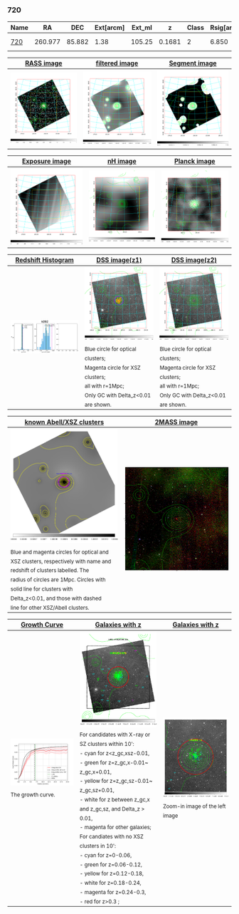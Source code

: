 <div STYLE="page-break-after: always;"></div>

### 720

|Name          |RA          |DEC      | Ext[arcm] | Ext_ml | z    | Class| Rsig[arcmin] | CRsig[c/s] | CR500[c/s] | R500[Mpc] |L500[erg/s]|F500[erg/s/cm^2]| M500[Msun]|Tx[keV]|beta|GC(XSZ,Delta_z<0.01)| GC(OPT,Delta_z<0.01)|GC|alias|
|--------------|------------|------------|---|---|-----------|--------|------|------|----|----|----|----|----|----|----|----|----|----|---|
|[720](script/720.md)     | 260.977       | 85.882       | 1.38    | 105.25   | 0.1681 | 2   | 6.850 |0.219 |0.217 |1.132 |3.084e+44 |3.946e-12 |4.867e+14 |5.998 |1.369 |Tar, |A, |Tar, A, |k092|

|[RASS image](../image/720/720_img.pdf)|[filtered image](../image/720/720_fil.pdf)|[Segment image](../image/720/720_seg.pdf)|
|-------------------|--------------------|-------------------|
| <img src="../image/720/720_img.png" width="300">  | <img src="../image/720/720_fil.png" width="300">   | <img src="../image/720/720_seg.png" width="300">  |

|[Exposure image](../image/720/720_mex.pdf)| [nH image](../image/720/720_nh.pdf)| [Planck image](../image/720/720_p.pdf)|
|-------------------|--------------------|-------------------|
|<img src="../image/720/720_mex.png" width="300">   | <img src="../image/720/720_nh.png" width="300">    | <img src="../image/720/720_p.png" width="300"> |

|[Redshift Histogram](../image/720/720_zg.pdf) | [DSS image(z1)](../image/720/720_dss_z1.pdf)      |  [DSS image(z2)](../image/720/720_dss_z2.pdf)    |
|-------------------|--------------------|-------------------|
|<img src="../image/720/720_zg.png" width="300"> |<img src="../image/720/720_dss_z1.png" width="300"> <sub><br>Blue circle for optical clusters; <br>Magenta circle for XSZ clusters; <br>all with r=1Mpc; <br>Only GC with Delta_z<0.01 are shown. </sub>| <img src="../image/720/720_dss_z2.png" width="300"><sub><br>Blue circle for optical clusters; <br>Magenta circle for XSZ clusters; <br>all with r=1Mpc; <br>Only GC with Delta_z<0.01 are shown. </sub> |

|[known Abell/XSZ clusters](../image/720/720_m.pdf) | [2MASS image](../image/720/720_2mass.pdf)      |
|-------------------|-------------------|
|<img src=../image/720/720_m.png width="300"> <sub><br>Blue and magenta circles for optical and <br>XSZ clusters, respectively with name and <br>redshift of clusters labelled. The <br>radius of circles are 1Mpc. Circles with <br>solid line for clusters with <br>Delta_z<0.01, and those with dashed <br>line for other XSZ/Abell clusters.        </sub>|<img src="../image/720/720_2mass.png" width="300">  |

|[Growth Curve](../image/720/720_gca_all.png) |[Galaxies with z](../image/720/720_opt_ned.pdf) |[Galaxies with z](../image/720/720_opt_ned_zoom.pdf) |
|-------------------|-------------------|-------------------|
| <img src="../image/720/720_gca_all.png" width="300"> <sub><br>The growth curve.</sub>| <img src=../image/720/720_opt_ned.png width="300"> <br><sub> For candidates with X-ray or SZ clusters within 10': <br> - cyan for z<z_gc,xsz-0.01, <br> - green for z=z_gc,x-0.01~ z_gc,x+0.01, <br> - yellow for z=z_gc,sz-0.01~ z_gc,sz+0.01, <br> - white for z between z_gc,x and z_gc,sz, and Delta_z > 0.01, <br> - magenta for other galaxies; <br>For candiates with no XSZ clusters in 10': <br> - cyan for z=0-0.06, <br> - green for z=0.06-0.12, <br> - yellow for z=0.12-0.18, <br> - white for z=0.18-0.24, <br> - magenta for z=0.24-0.3, <br> - red for z>0.3 ;  </sub>|<img src=../image/720/720_opt_ned_zoom.png width="300">  <br><sub> Zoom-in image of the left image</sub>|




